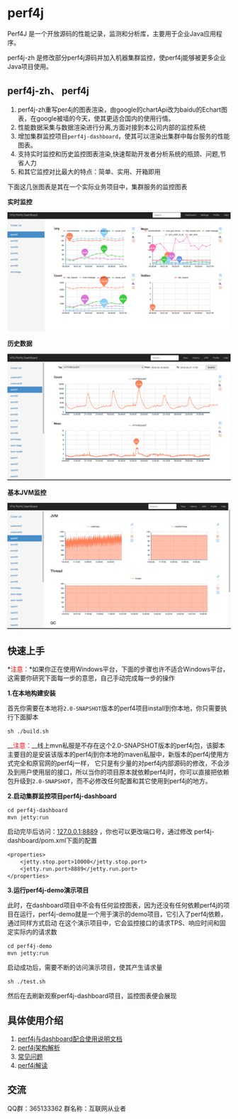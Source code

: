 # perf4j

Perf4J 是一个开放源码的性能记录，监测和分析库，主要用于企业Java应用程序。

perf4j-zh 是修改部分perf4j源码并加入机器集群监控，使perf4j能够被更多企业Java项目使用。


## perf4j-zh、 perf4j 

1. perf4j-zh重写per4j的图表渲染，由google的chartApi改为baidu的Echart图表，在google被墙的今天，使其更适合国内的使用行情。
1. 性能数据采集与数据渲染进行分离,方面对接到本公司内部的监控系统
1. 增加集群监控项目`perf4j-dashboard`，使其可以渲染出集群中每台服务的性能图表。
1. 支持实时监控和历史监控图表渲染,快速帮助开发者分析系统的瓶颈、问题,节省人力
1. 和其它监控对比最大的特点：简单、实用、开箱即用

下面这几张图表是其在一个实际业务项目中，集群服务的监控图表

**实时监控**

![Alt text](doc/dashboard.png)

**历史数据**

![Alt text](doc/history.png)

**基本JVM监控**

![Alt text](doc/jvm.png)

## 快速上手

*<font color='red'>注意：</font>*如果你正在使用Windows平台，下面的步骤也许不适合Windows平台，这需要你研究下面每一步的意思，自己手动完成每一步的操作

**1.在本地构建安装**

首先你需要在本地将`2.0-SNAPSHOT`版本的perf4项目install到你本地，你只需要执行下面脚本

    sh ./build.sh
    
__<font color='red'>注意：</font>__线上mvn私服是不存在这个2.0-SNAPSHOT版本的perf4j包，该脚本主要目的是安装该版本的perf4j到你本地的maven私服中，新版本的perf4j使用方式完全和原官网的perf4j一样，
它只是有少量的对perf4j内部源码的修改，不会涉及到用户使用层的接口，所以当你的项目原本就依赖perf4j时，你可以直接把依赖包升级到`2.0-SNAPSHOT`，而不必修改任何配置和其它使用到perf4j的地方。
    
**2.启动集群监控项目perf4j-dashboard**
    
    cd perf4j-dashboard
    mvn jetty:run
    
启动完毕后访问：[127.0.0.1:8889](http://127.0.0.1:8889) ，你也可以更改端口号，通过修改 perf4j-dashboard/pom.xml下面的配置
    
    <properties>
        <jetty.stop.port>10000</jetty.stop.port>
        <jetty.run.port>8889</jetty.run.port>
    </properties>

**3.运行perf4j-demo演示项目**

此时，在dashboard项目中不会有任何监控图表，因为还没有任何依赖perf4j的项目在运行，perf4j-demo就是一个用于演示的demo项目，它引入了perf4j依赖，通过同样方式启动
在这个演示项目中，它会监控接口的请求TPS、响应时间和固定实际内的请求数
 
    cd perf4j-demo
    mvn jetty:run
    
启动成功后，需要不断的访问演示项目，使其产生请求量
    
    sh ./test.sh

然后在去刷新观察perf4j-dashboard项目，监控图表便会展现 
   
   
## 具体使用介绍

1. [perf4j与dashboard配合使用说明文档](./doc/usage.md)
1. [perf4j架构解析](https://raw.githubusercontent.com/WangJunTYTL/perf4j-zh/master/doc/perf4j架构解析.jpg)
1. [常见问题](./doc/qa.md)
1. [perf4j解读](./doc/perf4j_src.md)


## 交流

QQ群：365133362 群名称：互联网从业者
   
   
